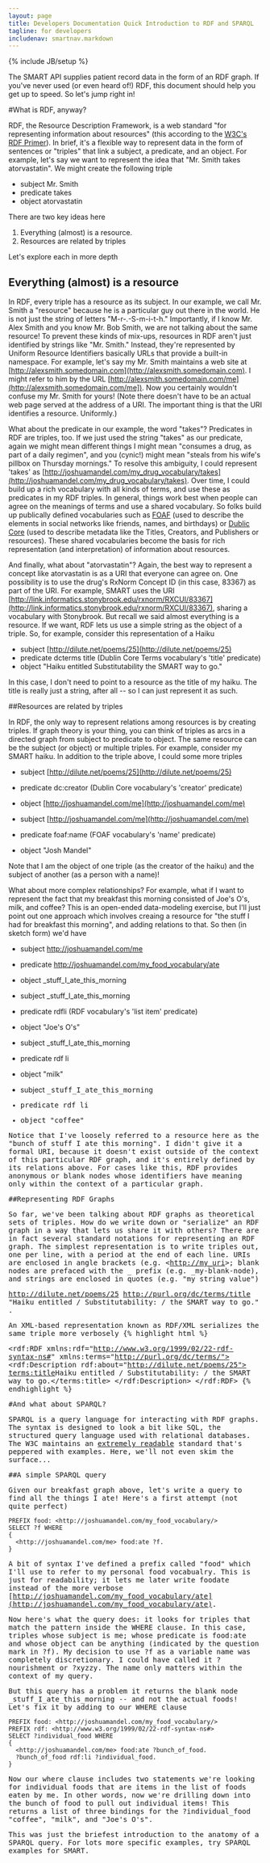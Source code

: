 ```yaml
---
layout: page
title: Developers Documentation Quick Introduction to RDF and SPARQL
tagline: for developers
includenav: smartnav.markdown
---
```

{% include JB/setup %}

<div id="toc"> </div>

The SMART API supplies patient record data in the form of an RDF graph. If you've never used (or even heard of!) RDF, this document should help you get up to speed. So let's jump right in! 

#What is RDF, anyway?

RDF, the Resource Description Framework, is a web standard "for representing information about resources" (this according to the [W3C's RDF Primer](http://www.w3.org/TR/2004/REC-rdf-primer-20040210/)). In brief, it's a flexible way to represent data in the form of sentences or "triples" that link a subject, a predicate, and an object. For example, let's say we want to represent the idea that "Mr. Smith takes atorvastatin". We might create the following triple

* subject Mr. Smith
* predicate takes</li>
* object atorvastatin 

	
There are two key ideas here

<ol><li>Everything (almost) is a resource.</li>
    <li>Resources are related by triples</li>
</ol>

Let's explore each in more depth

## Everything (almost) is a resource

In RDF, every triple has a resource as its subject. In our example, we call Mr. Smith a "resource" because he is a particular guy out there in the world. He is not just the string of letters "M-r-.-S-m-i-t-h." Importantly, if I know Mr. Alex Smith and you know Mr. Bob Smith, we are not talking about the same resource! To prevent these kinds of mix-ups, resources in RDF aren't just identified by strings like "Mr. Smith." Instead, they're represented by Uniform Resource Identifiers basically URLs that provide a built-in namespace. For example, let's say my Mr. Smith maintains a web site at [http://alexsmith.somedomain.com](http://alexsmith.somedomain.com). I might refer to him by the URL [http://alexsmith.somedomain.com/me](http://alexsmith.somedomain.com/me]). Now you certainly wouldn't confuse my Mr. Smith for yours! (Note there doesn't have to be an actual web page served at the address of a URI. The important thing is that the URI identifies a resource. Uniformly.) 

What about the predicate in our example, the word "takes"? Predicates in RDF are triples, too. If we just used the string "takes" as our predicate, again we might mean different things I might mean "consumes a drug, as part of a daily regimen", and you (cynic!) might mean "steals from his wife's pillbox on Thursday mornings." To resolve this ambiguity, I could represent 'takes' as [http://joshuamandel.com/my_drug_vocabulary/takes](http://joshuamandel.com/my_drug_vocabulary/takes). Over time, I could build up a rich vocabulary with all kinds of terms, and use these as predicates in my RDF triples. In general, things work best when people can agree on the meanings of terms and use a shared vocabulary. So folks build up publically defined vocabularies such as [FOAF](http://xmlns.com/foaf/spec/) (used to describe the elements in social networks like friends, names, and birthdays) or [Dublic Core](http://purl.org/dc/elements/1.1/) (used to describe metadata like the Titles, Creators, and Publishers or resources). These shared vocabularies become the basis for rich representation (and interpretation) of information about resources. 

And finally, what about "atorvastatin"? Again, the best way to represent a concept like atorvastatin is as a URI that everyone can agree on. One possibility is to use the drug's RxNorm Concept ID (in this case, 83367) as part of the URI. For example, SMART uses the URI [http://link.informatics.stonybrook.edu/rxnorm/RXCUI/83367](http://link.informatics.stonybrook.edu/rxnorm/RXCUI/83367), sharing a vocabulary with Stonybrook. But recall we said almost everything is a resource. If we want, RDF lets us use a simple string as the object of a triple. So, for example, consider this representation of a Haiku

* subject [http://dilute.net/poems/25](http://dilute.net/poems/25)
* predicate dcterms title (Dublin Core Terms vocabulary's 'title' predicate)
* object "Haiku entitled Substitutability the SMART way to go."

In this case, I don't need to point to a resource as the title of my haiku. The title is really just a string, after all -- so I can just represent it as such. 

##Resources are related by triples

In RDF, the only way to represent relations among resources is by creating triples. If graph theory is your thing, you can think of triples as arcs in a directed graph from subject to predicate to object. The same resource can be the subject (or object) or multiple triples. For example, consider my SMART haiku. In addition to the triple above, I could some more triples

* subject [http://dilute.net/poems/25](http://dilute.net/poems/25)
* predicate dc:creator (Dublin Core vocabulary's 'creator' predicate)
* object [http://joshuamandel.com/me](http://joshuamandel.com/me)


* subject [http://joshuamandel.com/me](http://joshuamandel.com/me)
* predicate foaf:name (FOAF vocabulary's 'name' predicate)
* object "Josh Mandel"

Note that I am the object of one triple (as the creator of the haiku) and the subject of another (as a person with a name)!

What about more complex relationships? For example, what if I want to represent the fact that my breakfast this morning consisted of Joe's O's, milk, and coffee? This is an open-ended data-modeling exercise, but I'll just point out one approach which involves creaing a resource for "the stuff I had for breakfast this morning", and adding relations to that. So then (in sketch form) we'd have

* subject http://joshuamandel.com/me
* predicate http://joshuamandel.com/my_food_vocabulary/ate
* object _stuff_I_ate_this_morning 


* subject _stuff_I_ate_this_morning
* predicate rdfli (RDF vocabulary's 'list item' predicate)
* object "Joe's O's"


* subject _stuff_I_ate_this_morning
* predicate rdf li
* object "milk"


* subject <tt>_stuff_I_ate_this_morning 
* predicate rdf li
* object "coffee"

Notice that I've loosely referred to a resource here as the "bunch of stuff I ate this morning". I didn't give it a formal URI, because it doesn't exist outside of the context of this particular RDF graph, and it's entirely defined by its relations above. For cases like this, RDF provides anonymous or blank nodes whose identifiers have meaning only within the context of a particular graph. 

##Representing RDF Graphs

So far, we've been talking about RDF graphs as theoretical sets of triples. How do we write down or "serialize" an RDF graph in a way that lets us share it with others? There are in fact several standard notations for representing an RDF graph. The simplest representation is to write triples out, one per line, with a period at the end of each line. URIs are enclosed in angle brackets (e.g. \<[http://my_uri](http://my_uri)>\; blank nodes are prefaced with the _ prefix (e.g. _my-blank-node), and strings are enclosed in quotes (e.g. "my string value")

<http://dilute.net/poems/25> <http://purl.org/dc/terms/title> \"Haiku entitled /  Substitutability: / the SMART way to go.\" .

An XML-based representation known as RDF/XML serializes the same triple more verbosely
{% highlight html %}
<?xml version="1.0"?>
<rdf:RDF xmlns:rdf="http://www.w3.org/1999/02/22-rdf-syntax-ns#" xmlns:terms="http://purl.org/dc/terms/">
	<rdf:Description rdf:about="http://dilute.net/poems/25">
		<terms:title>Haiku entitled /  Substitutability: / the SMART way to go.</terms:title>
	</rdf:Description>
</rdf:RDF>
{% endhighlight  %}



#And what about SPARQL?

SPARQL is a query language for interacting with RDF graphs. The syntax is designed to look a bit like SQL, the structured query language used with relational databases. The W3C maintains an [extremely readable](http://www.w3.org/TR/rdf-sparql-query/) standard that's peppered with examples. Here, we'll not even skim the surface... 




##A simple SPARQL query

Given our breakfast graph above, let's write a query to find all the things I ate! Here's a first attempt (not quite perfect) 


	PREFIX food: <http://joshuamandel.com/my_food_vocabulary/> 
	SELECT ?f WHERE
	{
	  <http://joshuamandel.com/me> food:ate ?f.
	} 



A bit of syntax I've defined a prefix called "food" which I'll use to refer to my personal food vocabualry. This is just for readability; it lets me later write foodate instead of the more verbose [http://joshuamandel.com/my_food_vocabulary/ate](http://joshuamandel.com/my_food_vocabulary/ate).

Now here's what the query does: it looks for triples that match the pattern inside the WHERE clause. In this case, triples whose subject is me; whose predicate is food:ate and whose object can be anything (indicated by the question mark in ?f). My decision to use ?f as a variable name was completely discretionary. I could have called it ?nourishment or ?xyzzy. The name only matters within the context of my query.

But this query has a problem it returns the blank node \_stuff\_I\_ate\_this\_morning -- and not the actual foods! Let's fix it by adding to our WHERE clause


	PREFIX food: <http://joshuamandel.com/my_food_vocabulary/>
	PREFIX rdf: <http://www.w3.org/1999/02/22-rdf-syntax-ns#> 
	SELECT ?individual_food WHERE
	{
	  <http://joshuamandel.com/me> food:ate ?bunch_of_food.
	  ?bunch_of_food rdf:li ?individual_food.
	} 


Now our where clause includes two statements we're looking for individual foods that are items in the list of foods eaten by me. In other words, now we're drilling down into the bunch of food to pull out individual items! This returns a list of three bindings for the ?individual_food "coffee", "milk", and "Joe's O's".

This was just the briefest introduction to the anatomy of a SPARQL query. For lots more specific examples, try SPARQL examples for SMART. 
